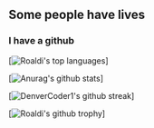 ## Some people have lives
### I have a github
<body style="vertical-align: middle;">
  
[![Roaldi's top languages](https://github-readme-stats.vercel.app/api/top-langs/?username=roaldi&theme=blue-green)]

[![Anurag's github stats](https://github-readme-stats.vercel.app/api?username=roaldi&theme=blue-green)]

[![DenverCoder1's github streak](https://github-readme-streak-stats.herokuapp.com/?user=roaldi&theme=blue-green)]

[![Roaldi's github trophy](https://github-profile-trophy.vercel.app/?username=roaldi&row=1)]

</body>
